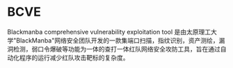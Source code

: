 # BCVE

Blackmanba comprehensive vulnerability exploitation tool 是由太原理工大学"BlackManba"网络安全团队开发的一款集端口扫描，指纹识别，资产测绘，漏洞检测，弱口令爆破等功能为一体的查打一体红队网络安全攻防工具，旨在通过自动化程序的运行减少红队攻击靶标的复杂度。
